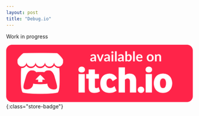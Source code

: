 ```yaml
---
layout: post
title: "Debug.io"
---
```


Work in progress


[![itch.io Store Link](/assets/media/itch-store-badge.svg)](https://xsoodx.itch.io/debugio){:class="store-badge"}